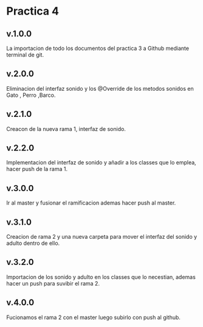 # Practica 4

## v.1.0.0

La importacion de todo los documentos del practica 3 a Github mediante terminal de git.

## v.2.0.0

Eliminacion del interfaz sonido y los @Override de los metodos sonidos en Gato , Perro ,Barco.

## v.2.1.0

Creacon de la nueva rama 1, interfaz de sonido.

## v.2.2.0

Implementacion del interfaz de sonido y añadir a los classes que lo emplea, hacer push de la rama 1.

## v.3.0.0

Ir al master y fusionar el ramificacion ademas hacer push al master.

## v.3.1.0

Creacion de rama 2 y una nueva carpeta para mover el interfaz del sonido y adulto dentro de ello.

## v.3.2.0

Importacion de los sonido y adulto en los classes que lo necestian, ademas hacer un push para suvibir el rama 2.

## v.4.0.0

Fucionamos el rama 2 con el master luego subirlo con push al github.
